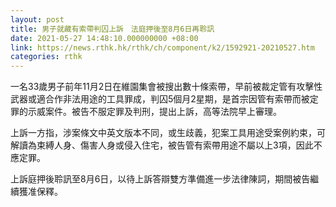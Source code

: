 ```yaml
---
layout: post
title: 男子就藏有索帶判囚上訴　法庭押後至8月6日再聆訊
date: 2021-05-27 14:48:10.000000000 +08:00
link: https://news.rthk.hk/rthk/ch/component/k2/1592921-20210527.htm
categories: rthk
---
```


一名33歲男子前年11月2日在維園集會被搜出數十條索帶，早前被裁定管有攻擊性武器或適合作非法用途的工具罪成，判囚5個月2星期，是首宗因管有索帶而被定罪的示威案件。被告不服定罪及判刑，提出上訴，高等法院早上審理。

上訴一方指，涉案條文中英文版本不同，或生歧義，犯案工具用途受案例約束，可解讀為束縛人身、傷害人身或侵入住宅，被告管有索帶用途不屬以上3項，因此不應定罪。

上訴庭押後聆訊至8月6日，以待上訴答辯雙方準備進一步法律陳詞，期間被告繼續獲准保釋。
